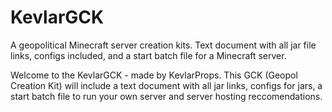 # KevlarGCK
A geopolitical Minecraft server creation kits. Text document with all jar file links, configs included, and a start batch file for a Minecraft server.

Welcome to the KevlarGCK - made by KevlarProps. This GCK (Geopol Creation Kit) will include a text document with all jar links, configs for jars, a start batch file to run your own server and server hosting reccomendations.
